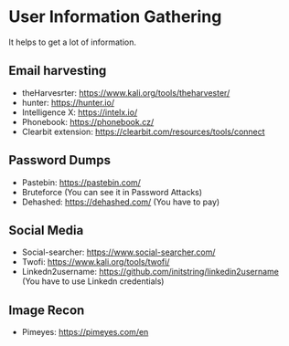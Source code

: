 # User Information Gathering
It helps to get a lot of information.

## Email harvesting
* theHarvesrter: https://www.kali.org/tools/theharvester/
* hunter: https://hunter.io/
* Intelligence X: https://intelx.io/
* Phonebook: https://phonebook.cz/
* Clearbit extension: https://clearbit.com/resources/tools/connect

## Password Dumps
* Pastebin: https://pastebin.com/
* Bruteforce (You can see it in Password Attacks)
* Dehashed: https://dehashed.com/ (You have to pay)

## Social Media
* Social-searcher: https://www.social-searcher.com/
* Twofi: https://www.kali.org/tools/twofi/
* Linkedn2username: https://github.com/initstring/linkedin2username (You have to use Linkedn credentials)

## Image Recon
* Pimeyes: https://pimeyes.com/en
